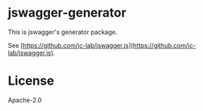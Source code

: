 # jswagger-generator

This is jswagger's generator package.

See [https://github.com/jc-lab/jswagger.js](https://github.com/jc-lab/jswagger.js).

# License
Apache-2.0
